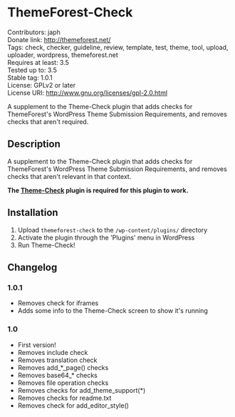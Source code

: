 # ThemeForest-Check
Contributors: japh  
Donate link: http://themeforest.net/  
Tags: check, checker, guideline, review, template, test, theme, tool, upload, uploader, wordpress, themeforest.net  
Requires at least: 3.5  
Tested up to: 3.5  
Stable tag: 1.0.1  
License: GPLv2 or later  
License URI: http://www.gnu.org/licenses/gpl-2.0.html  

A supplement to the Theme-Check plugin that adds checks for ThemeForest's WordPress Theme Submission Requirements, and removes checks that aren't required.

## Description

A supplement to the Theme-Check plugin that adds checks for ThemeForest's WordPress Theme Submission Requirements, and removes checks that aren't relevant in that context.

__The [Theme-Check](http://wordpress.org/plugins/theme-check/) plugin is required for this plugin to work.__

## Installation

1. Upload `themeforest-check` to the `/wp-content/plugins/` directory
1. Activate the plugin through the 'Plugins' menu in WordPress
1. Run Theme-Check!

## Changelog

### 1.0.1

* Removes check for iframes
* Adds some info to the Theme-Check screen to show it's running

### 1.0

* First version!
* Removes include check
* Removes translation check
* Removes add_*_page() checks
* Removes base64_* checks
* Removes file operation checks
* Removes checks for add_theme_support(*)
* Removes checks for readme.txt
* Removes check for add_editor_style()
